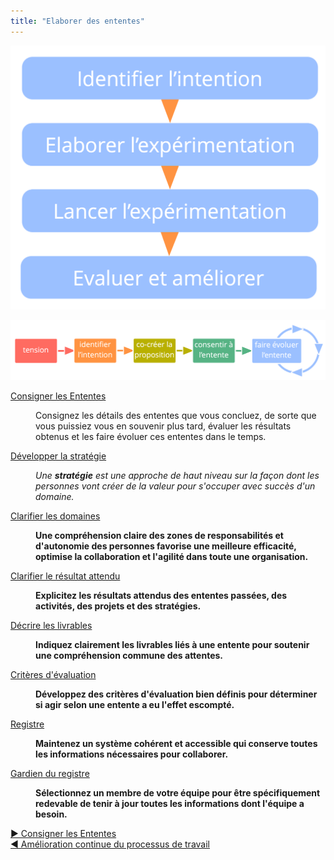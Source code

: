 ```yaml
---
title: "Elaborer des ententes"
---
```



![Toute entente ou décision peut être considérée comme une expérimentation.](img/evolution/experiments.png)

![Le cycle de vie d'une entente](img/evolution/agreement-lifecycle-long.png)

  <dt><a href="record-agreements.html">Consigner les Ententes</a></dt>
  <dd><p>Consignez les détails des ententes que vous concluez, de sorte que vous puissiez vous en souvenir plus tard, évaluer les résultats obtenus et les faire évoluer ces ententes dans le temps.</p></dd>

  <dt><a href="develop-strategy.html">Développer la stratégie</a></dt>
  <dd><p><em>Une <strong>stratégie</strong> est une approche de haut niveau sur la façon dont les personnes vont créer de la valeur pour s'occuper avec succès d'un domaine.</em></p></dd>

  <dt><a href="clarify-domains.html">Clarifier les domaines</a></dt>
  <dd><p><strong>Une compréhension claire des zones de responsabilités et d'autonomie des personnes favorise une meilleure efficacité, optimise la collaboration et l'agilité dans toute une organisation.</strong></p></dd>

  <dt><a href="clarify-intended-outcome.html">Clarifier le résultat attendu</a></dt>
  <dd><p><strong>Explicitez les résultats attendus des ententes passées, des activités, des projets et des stratégies.</strong></p></dd>

  <dt><a href="describe-deliverables.html">Décrire les livrables</a></dt>
  <dd><p><strong>Indiquez clairement les livrables liés à une entente pour soutenir une compréhension commune des attentes.</strong></p></dd>

  <dt><a href="evaluation-criteria.html">Critères d'évaluation</a></dt>
  <dd><p><strong>Développez des critères d'évaluation bien définis pour déterminer si agir selon une entente a eu l'effet escompté.</strong></p></dd>

  <dt><a href="logbook.html">Registre</a></dt>
  <dd><p><strong>Maintenez un système cohérent et accessible qui conserve toutes les informations nécessaires pour collaborer.</strong></p></dd>

  <dt><a href="logbook-keeper.html">Gardien du registre</a></dt>
  <dd><p><strong>Sélectionnez un membre de votre équipe pour être spécifiquement redevable de tenir à jour toutes les informations dont l'équipe a besoin.</strong></p></dd>


[&#9654; Consigner les Ententes](record-agreements.html)<br/>[&#9664; Amélioration continue du processus de travail](continuous-improvement-of-work-process.html)

